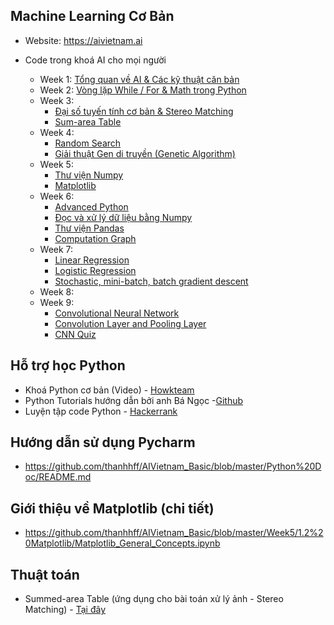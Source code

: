 ## Machine Learning Cơ Bản 
- Website: https://aivietnam.ai

* Code trong khoá AI cho mọi người

  - Week 1: [Tổng quan về AI & Các kỹ thuật căn bản](https://github.com/thanhhff/AIVietnam_Basic/tree/master/Week1)
  - Week 2: [Vòng lặp While / For & Math trong Python](https://github.com/thanhhff/AIVietnam_Basic/tree/master/Week2)
  - Week 3: 
    - [Đại số tuyến tính cơ bản & Stereo Matching](https://github.com/thanhhff/AIVietnam_Basic/tree/master/Week3)
    - [Sum-area Table](https://github.com/thanhhff/AIVietnam_Basic/tree/master/Week3/6.%20Sum-are%20Table%20(Integral%20Image)%20%26%20Stereo%20matching)
  - Week 4: 
    - [Random Search](https://github.com/thanhhff/AIVietnam_Basic/tree/master/Week4/1.Random%20Search)
    - [Giải thuật Gen di truyền (Genetic Algorithm)](https://github.com/thanhhff/AIVietnam_Basic/tree/master/Week4)
  - Week 5: 
    - [Thư viện Numpy](https://github.com/thanhhff/AIVietnam_Basic/tree/master/Week5)
    - [Matplotlib](https://github.com/thanhhff/AIVietnam_Basic/blob/master/Week5/1.2%20Matplotlib/Matplotlib_General_Concepts.ipynb)
  - Week 6: 
    - [Advanced Python](https://github.com/thanhhff/AIVietnam_Basic/tree/master/Week6/0.%20Advanced%20Python)
    - [Đọc và xử lý dữ liệu bằng Numpy](https://github.com/thanhhff/AIVietnam_Basic/tree/master/Week6/1.%20%C4%90%E1%BB%8Dc%20v%C3%A0%20x%E1%BB%AD%20l%C3%BD%20d%E1%BB%AF%20li%E1%BB%87u%20d%C3%B9ng%20Numpy)
    - [Thư viện Pandas](https://github.com/thanhhff/AIVietnam_Basic/tree/master/Week6/3.%20Pandas%20c%C6%A1%20b%E1%BA%A3n)
    - [Computation Graph](https://github.com/thanhhff/AIVietnam_Basic/tree/master/Week6/2.%20Computational%20Graph)
  - Week 7:
    - [Linear Regression](https://github.com/thanhhff/AIVietnam_Basic/tree/master/Week7/01.%20Linear%20Regression%20)
    - [Logistic Regression](https://github.com/thanhhff/AIVietnam_Basic/tree/master/Week7/05.%20Logistic%20Regression)
    - [Stochastic, mini-batch, batch gradient descent](https://github.com/thanhhff/AIVietnam_Basic/tree/master/Week7/03.%20Stochastic%2C%20mini-batch%2C%20batch%20gradient%20descent%20)
  - Week 8:
  - Week 9:
    - [Convolutional Neural Network](https://github.com/thanhhff/AIVietnam_Basic/blob/master/Week9/1.%20Gi%E1%BB%9Bi%20thi%E1%BB%87u%20v%E1%BB%81%20CNN.ipynb)
    - [Convolution Layer and Pooling Layer](https://github.com/thanhhff/AIVietnam_Basic/blob/master/Week9/2.%20Th%C3%A0nh%20ph%E1%BA%A7n%20c%E1%BB%A7a%20CNN%20(%20c%C3%A1c%20t%E1%BA%A7ng%20).ipynb)
    - [CNN Quiz](https://github.com/thanhhff/AIVietnam_Basic/tree/master/Week9/Quiz%20)

## Hỗ trợ học Python
- Khoá Python cơ bản (Video) - [Howkteam](https://www.howkteam.vn/course/lap-trinh-python-co-ban-37)
- Python Tutorials hướng dẫn bởi anh Bá Ngọc -[Github](https://github.com/bangoc123/learn-machine-learning-in-two-months/tree/master/python-tutorials)
- Luyện tập code Python - [Hackerrank](https://www.hackerrank.com/)

## Hướng dẫn sử dụng Pycharm 
- https://github.com/thanhhff/AIVietnam_Basic/blob/master/Python%20Doc/README.md

## Giới thiệu về Matplotlib (chi tiết)
- https://github.com/thanhhff/AIVietnam_Basic/blob/master/Week5/1.2%20Matplotlib/Matplotlib_General_Concepts.ipynb

## Thuật toán
- Summed-area Table (ứng dụng cho bài toán xử lý ảnh - Stereo Matching) - [Tại đây](https://github.com/thanhhff/AIVietnam_Basic/blob/master/Week3/6.%20Sum-are%20Table%20(Integral%20Image)%20%26%20Stereo%20matching/Summed-area-table.ipynb)
